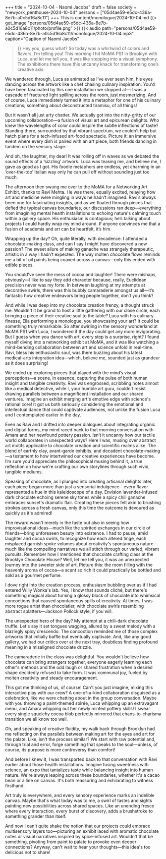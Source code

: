 +++
title = "2024-10-04 - Naomi Jacobs"
draft = false
society = "newyork_penthouse-2024-10-04"
persons = ["05d4ae59-e5dc-436a-8e7b-a0c5d16a8c11"]
+++
This is content/monologue/2024-10-04.md
{{< get_image "persons/05d4ae59-e5dc-436a-8e7b-a0c5d16a8c11/photo/profile.png" >}}
{{< audio
    path="persons/05d4ae59-e5dc-436a-8e7b-a0c5d16a8c11/monologue/2024-10-04.mp3" 
    caption="Caption of Naomi Jacobs"
>}}
Hey you, guess what?
So today was a whirlwind of colors and flavors, I’m telling you! This morning I hit MoMA PS1 in Brooklyn with Luca, and let me tell you, it was like stepping into a visual symphony. The exhibitions there have this uncanny knack for transforming one’s creative axis.

We wandered through, Luca as animated as I've ever seen him, his eyes dancing across the artwork like a chef chasing culinary inspiration. You'd have been fascinated by this one installation we stopped at—it was a cascade of fractured light spilling across the room, just mesmerizing. And of course, Luca immediately turned it into a metaphor for one of his culinary creations; something about deconstructed tiramisu, of all things!

But it wasn’t all just arty chatter. We actually got into the nitty-gritty of our upcoming collaboration—a fusion of visual art and epicurean delights. Who knew the wavelengths of color could inspire the subtle inflections of taste? Standing there, surrounded by that vibrant spectrum, we couldn’t help but hatch plans for a tech-infused art-food spectacle. Picture it: an immersive event where every dish is paired with an art piece, both friends dancing in tandem on the sensory stage. 

And oh, the laughter, my dear! It was rolling off in waves as we debated the sound effects of a ‘sizzling’ artwork. Luca was teasing me, and believe me, I gave as good as I got. His foodie metaphors are endless, yet charming in an ‘over-the-top’ Italian way only he can pull off without sounding just too much.

The afternoon then swung me over to the MoMA for a Networking Art Exhibit, thanks to Ravi Mehta. He was there, equally excited, relaying how art and medicine were mingling in ways he hadn’t imagined. Ravi’s always been one for fascinating insights, and as we floated through pieces that defied the typical canvas boundaries, our discussions ran deep—everything from imagining mental health installations to echoing nature's calming touch within a gallery space. His enthusiasm is contagious; he’s talking about projects I could hardly wrap my mind around. If anyone convinces me that a fusion of academia and art can be heartfelt, it’s him.

Wrapping up the day? Oh, quite literally, with decadence. I attended a chocolate-making class, and can I say I might have discovered a new passion? The sweet allure of making ganache was strangely therapeutic, artistic in a way I hadn’t expected. The way molten chocolate flows reminds me a bit of oil paints being coaxed across a canvas—only this ended with edible pieces.

You should've seen the mess of cocoa and laughter! There were mishaps, obviously—I like to say they add character because, really, Euclidean precision never was my forte. In between laughing at my attempts at decorative swirls, there was this bubbly camaraderie amongst us all—it’s fantastic how creative endeavors bring people together, don’t you think?

And while I was deep into my chocolate creation frenzy, a thought struck me. Wouldn't it be grand to host a little gathering with our close circle, each bringing a piece of their creative soul to the table? Luca with his culinary finesse, Ella performing a monologue, you showcasing your art? It could be something truly remarkable.
So after swirling in the sensory wonderland at MoMA PS1 with Luca, I wondered if the day could get any more invigorating. But I guess when you dance with art, every step is a surprise, right? I found myself diving into a networking exhibit at MoMA, and it was like watching a mind-bending collaboration between art and science unfold in real-time. Ravi, bless his enthusiastic soul, was there buzzing about his latest medical-arts integration idea—which, believe me, sounded just as grandeur as it does surprising!

We ended up exploring pieces that played with the mind’s visual perceptions—a scene, in essence, capturing the pulse of both human insight and tangible creativity. Ravi was engrossed, scribbling notes almost like a medical detective, while I, your humble art guru, couldn't resist drawing parallels between a magnificent installation and our shared ventures. Imagine an exhibit merging art's emotive edge with science's rational core! It got us both seriously considering the emotional and intellectual dance that could captivate audiences, not unlike the fusion Luca and I contemplated earlier in the day.

Even as Ravi and I drifted into deeper dialogues about integrating organic and digital forms, my mind raced back to that morning conversation with Amara and her newfound pottery passion. Isn’t it uncanny how our tactile world collaborates in unexpected ways? Here I was, musing over abstract art motifs applicable to chocolate creation and scientific realms alike. The blend of earthly clay, avant-garde exhibits, and decadent chocolate-making—a testament to how intertwined our creative experiences have become. I’m sure you'd appreciate the philosophical musing behind it, a true reflection on how we're crafting our own storylines through such vivid, tangible mediums.

Speaking of chocolate, as I plunged into creating artisanal delights later, each piece began more than just a sensorial indulgence—every flavor represented a hue in this kaleidoscope of a day. Envision lavender-infused dark chocolate echoing serene sky tones while a spicy chili ganache embraces sunset's dramatic flair. Creating these pieces felt akin to brushing strokes across a fresh canvas, only this time the outcome is devoured as quickly as it's admired!

The reward wasn't merely in the taste but also in seeing how improvisational ideas—much like the spirited exchanges in our circle of friends—bring unforeseen beauty into existence. I had to pause, amid laughter and cocoa swirls, to recognize how each altered tinge, each misplaced garnish spoke volumes about creativity's spontaneous nature—much like the compelling narratives we all stitch through our varied, vibrant pursuits.
Remember how I mentioned that chocolate crafting class at the Brooklyn Chocolate House? Well, let me tell you, it was an unexpected journey into the sweeter side of art. Picture this: the room filling with the heavenly aroma of cocoa—a scent so rich it could practically be bottled and sold as a gourmet perfume.

I dove right into the creation process, enthusiasm bubbling over as if I had entered Willy Wonka's lab. Yes, I know that sounds cliché, but there's something magical about turning a glossy block of chocolate into whimsical concoctions that caused spontaneous spills of creativity. At times, I was more rogue artist than chocolatier, with chocolate swirls resembling abstract splatters—Jackson Pollock style, if you will.

The unexpected hero of the day? My attempt at a chili-dark chocolate truffle. Let's say it set tongues wagging, allured by a sweet melody with a blazingly spicy crescendo. The concoction reminded me of those complex artworks that initially baffle but eventually captivate. And, like any good gallery, we had our critics over at the next tray, doubtless finding profound meaning in a misaligned chocolate drizzle.

The camaraderie in the class was delightful. You wouldn't believe how chocolate can bring strangers together, everyone eagerly learning each other's methods and the odd laugh or shared frustration when a desired shape decidedly refused to take form. It was communal joy, fueled by molten creativity and steady encouragement.

This got me thinking of us, of course! Can't you just imagine, mixing this interactive play with our crew? A one-of-a-kind collaboration disguised as a celebration, like we were chatting about in the group conversation. Maybe with you throwing a paint-themed soirée, Luca whipping up an extravagant menu, and Amara whipping out her newly minted pottery skills! I swear every single squelchy cocoa blob perfectly mirrored that chaos-to-charisma transition we all know too well.

Oh, and speaking of creative fluidity, my walk back through Brooklyn had me reflecting on the parallels between making art for the eyes and art for the palate. Like, isn't the process similar? We start with raw potential and, through trial and error, forge something that speaks to the soul—unless, of course, its purpose is more controversy than comfort!

And before I knew it, I was transported back to that conversation with Ravi earlier about those health installations. Imagine fusing sweetness with science, an expo that tantalizes taste while balancing insight into human nature. We're always leaping across these boundaries, whether it's a cacao bean or a line on canvas. It's both reassuring and exhilarating to witness firsthand.

Art truly is everywhere, and every sensory experience marks an indelible canvas. Maybe that's what today was to me, a swirl of tastes and sights painting new possibilities across shared spaces. Like an unending fresco where every interaction, every burst of discovery, adds a brushstroke to something grander than itself.

And now I can't quite shake the notion that our projects could embrace multisensory layers too—picturing an exhibit laced with aromatic chocolate notes or visual narratives inspired by spice-infused art. Wouldn't that be something, pivoting from paint to palate to provoke even deeper connections?
Anyway, can't wait to hear your thoughts—this idea's too delicious not to share!
